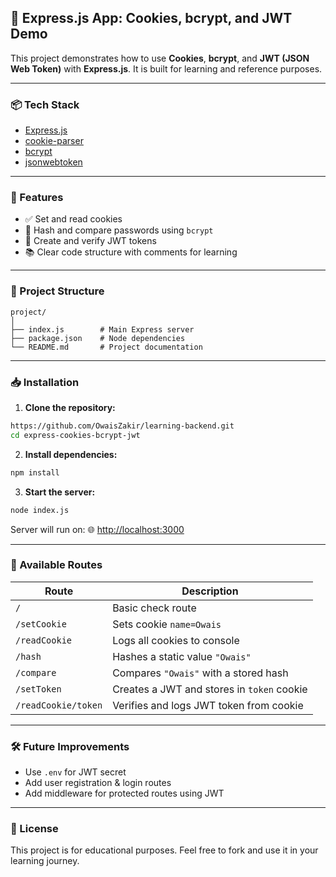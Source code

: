 ## 🔐 Express.js App: Cookies, bcrypt, and JWT Demo

This project demonstrates how to use **Cookies**, **bcrypt**, and **JWT (JSON Web Token)** with **Express.js**. It is built for learning and reference purposes.

---

### 📦 Tech Stack

* [Express.js](https://expressjs.com/)
* [cookie-parser](https://www.npmjs.com/package/cookie-parser)
* [bcrypt](https://www.npmjs.com/package/bcrypt)
* [jsonwebtoken](https://www.npmjs.com/package/jsonwebtoken)

---

### 🚀 Features

* ✅ Set and read cookies
* 🔐 Hash and compare passwords using `bcrypt`
* 🔑 Create and verify JWT tokens
* 📚 Clear code structure with comments for learning

---

### 📁 Project Structure

```
project/
│
├── index.js        # Main Express server
├── package.json    # Node dependencies
└── README.md       # Project documentation
```

---

### 📥 Installation

1. **Clone the repository:**

```bash
https://github.com/OwaisZakir/learning-backend.git
cd express-cookies-bcrypt-jwt
```

2. **Install dependencies:**

```bash
npm install
```

3. **Start the server:**

```bash
node index.js
```

Server will run on:
🌐 [http://localhost:3000](http://localhost:3000)

---

### 🧪 Available Routes

| Route               | Description                                |
| ------------------- | ------------------------------------------ |
| `/`                 | Basic check route                          |
| `/setCookie`        | Sets cookie `name=Owais`                   |
| `/readCookie`       | Logs all cookies to console                |
| `/hash`             | Hashes a static value `"Owais"`            |
| `/compare`          | Compares `"Owais"` with a stored hash      |
| `/setToken`         | Creates a JWT and stores in `token` cookie |
| `/readCookie/token` | Verifies and logs JWT token from cookie    |

---

### 🛠️ Future Improvements

* Use `.env` for JWT secret
* Add user registration & login routes
* Add middleware for protected routes using JWT

---

### 📄 License

This project is for educational purposes. Feel free to fork and use it in your learning journey.
